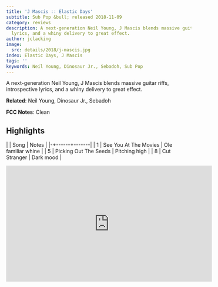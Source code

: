 ```yaml
---
title: 'J Mascis :: Elastic Days'
subtitle: Sub Pop &bull; released 2018-11-09
category: reviews
description: A next-generation Neil Young, J Mascis blends massive guitar riffs, introspective
  lyrics, and a whiny delivery to great effect.
author: jclacking
image:
  src: details/2018/j-mascis.jpg
index: Elastic Days, J Mascis
tags: ''
keywords: Neil Young, Dinosaur Jr., Sebadoh, Sub Pop
---
```

A next-generation Neil Young, J Mascis blends massive guitar riffs, introspective lyrics, and a whiny delivery to great effect.<!--more-->

**Related**: Neil Young, Dinosaur Jr., Sebadoh

**FCC Notes**: Clean

## Highlights

| | Song | Notes |
|-+------+-------|
| 1 | See You At The Movies | Ole familiar whine |
| 5 | Picking Out The Seeds | Pitching high |
| 8 | Cut Stranger | Dark mood |

<div class="tlo-detail-video"><iframe width="560" height="315" src="https://www.youtube.com/embed/ANh8LySyJUg" frameborder="0" allow="autoplay; encrypted-media" allowfullscreen></iframe></div>

